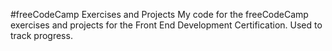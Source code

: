 #freeCodeCamp Exercises and Projects
My code for the freeCodeCamp exercises and projects for the Front End Development Certification. Used to track progress.